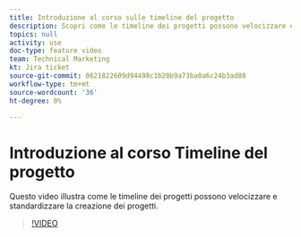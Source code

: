 ```yaml
---
title: Introduzione al corso sulle timeline del progetto
description: Scopri come le timeline dei progetti possono velocizzare e standardizzare la creazione dei progetti.
topics: null
activity: use
doc-type: feature video
team: Technical Marketing
kt: Jira ticket
source-git-commit: 0621822609d94498c1b20b9a73ba0a6c24b3ad88
workflow-type: tm+mt
source-wordcount: '36'
ht-degree: 0%

---
```


# Introduzione al corso Timeline del progetto

Questo video illustra come le timeline dei progetti possono velocizzare e standardizzare la creazione dei progetti.

>[!VIDEO](https://video.tv.adobe.com/v/335212/?quality=12)
